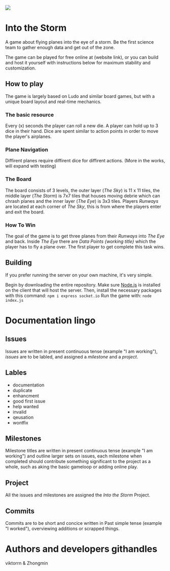 ![](https://www.flightsafetyaustralia.com/wp-content/uploads/2015/07/CC1_f.jpg)

# Into the Storm

A game about flying planes into the eye of a storm. Be the first science team to gather enough data and get out of the zone.

The game can be played for free online at (website link), or you can build and host it yourself with instructions below for maximum stability and customization.

## How to play

The game is largely based on Ludo and similar board games, but with a unique board layout and real-time mechanics.

### The basic resource

Every (x) seconds the player can roll a new die. A player can hold up to 3 dice in their hand. Dice are spent similar to action points in order to move the player's airplanes.

### Plane Navigation

Diffirent planes require diffirent dice for diffirent actions. (More in the works, will expand with testing)

### The Board

The board consists of 3 levels, the outer layer (*The Sky*) is 11 x 11 tiles, the middle layer (*The Storm*) is 7x7 tiles that houses moving debrie which can chrash planes and the inner layer (*The Eye*) is 3x3 tiles. Players *Runways* are located at each corner of *The Sky*, this is from where the players enter and exit the board.  

### How To Win

The goal of the game is to get three planes from their *Runways* into *The Eye* and back. Inside *The Eye* there are *Data Points {working title}* which the player has to fly a plane over. The first player to get complete this task wins. 

## Building

If you prefer running the server on your own machine, it's very simple.

Begin by downloading the entire repository. Make sure [Node.js](https://nodejs.org/) is installed on the client that will host the server. Then, install the necessary packages with this command:
```npm i express socket.io```
Run the game with:
```node index.js```

# Documentation lingo

## Issues

Issues are written in present continuous tense (example "I am working"), *issues* are to be labled, and assigned a *milestone* and a *project*.

## Lables

* documentation
* duplicate
* enhancment
* good first issue
* help wanted
* invalid
* qeusation
* wontfix

## Milestones

Milestone titles are written in present continuous tense (example "I am working") and outline larger sets on issues, each milestone when completed should contribute something significant to the project as a whole, such as aking the basic gameloop or adding online play. 

## Project

All the issues and milestones are assigned the *Into the Storm* Project.

## Commits

Commits are to be short and concice written in Past simple tense (example "I worked"), overviewing additions or scrapped things.

# Authors and developers githandles

viktorrn & Zhongmin

